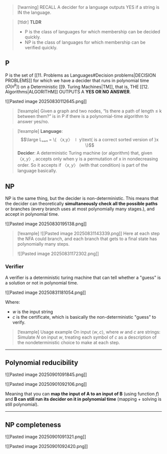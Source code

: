 > [!warning] RECALL
> A decider for a language outputs YES if a string is IN the language.

> [!tldr] **TLDR**
> - P is the class of languages for which membership can be decided quickly. 
> - NP is the class of languages for which membership can be verified quickly.

## P

P is the set of [[11. Problems as Languages#Decision problems|DECISION PROBLEMS]] for which we have a decider that runs in polynomial time ($O(n^k)$) on a Deterministic [[9. Turing Machines|TM]], that is, THE [[12. Algorithms|ALGORITHM]] OUTPUTS A **YES OR NO ANSWER**.

![[Pasted image 20250830112645.png]]

> [!example]
> Given a graph and two nodes, “Is there a path of length ≤ k between them?” is in P if there is a polynomial-time algorithm to answer yes/no.

> [!example]
> **Language**:
> $$\large Lₛₒᵣₜ = \{ 〈x,y〉 ∣ y\text{ is a correct sorted version of }x \}$$
> **Decider**:
> A deterministic Turing machine (or algorithm) that, given $〈x,y〉$, accepts only when y is a permutation of x in nondecreasing order. 
> So it accepts if $〈x,y〉$ (with that condition) is part of the language basically.
> 


## NP

NP is the same thing, but the decider is non-deterministic.
This means that the decider can theoretically **simultaneously check all the possible paths** or branches (every branch uses at most polynomially many stages.), and accept in polynomial time.

![[Pasted image 20250830195138.png]]

> [!example]
> ![[Pasted image 20250831143339.png]]
> Here at each step the NFA could branch, and each branch that gets to a final state has polynomially many steps.
> 
> ![[Pasted image 20250831172302.png]]


### Verifier

A verifier is a deterministic turing machine that can tell whether a "guess" is a solution or not in polynomial time.

![[Pasted image 20250831181054.png]]

Where:
- $w$ is the input string
- $c$ is the certificate, which is basically the non-deterministic "guess" to verify.

> [!example] Usage example
> On input $⟨w, c⟩$, where $w$ and $c$ are strings: 
> Simulate $N$ on input $w$, treating each symbol of $c$ as a description of the nondeterministic choice to make at each step.

---

## Polynomial reducibility

![[Pasted image 20250901091845.png]]

![[Pasted image 20250901092106.png]]

Meaning that you can **map the input of A to an input of B** (using function $f$) and **B can still run its decider on it in polynomial time** (mapping + solving is still polynomial).

---

## NP completeness

![[Pasted image 20250901091321.png]]

![[Pasted image 20250901092420.png]]
